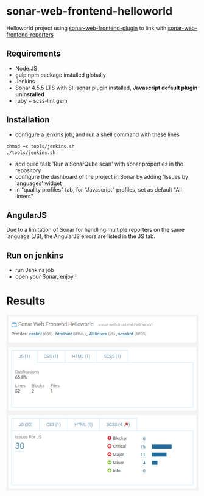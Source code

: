 # sonar-web-frontend-helloworld

Helloworld project using [sonar-web-frontend-plugin](https://github.com/groupe-sii/sonar-web-frontend-plugin) to link with [sonar-web-frontend-reporters](https://github.com/groupe-sii/sonar-web-frontend-reporters)

## Requirements

- Node.JS
- gulp npm package installed globally
- Jenkins
- Sonar 4.5.5 LTS with SII sonar plugin installed, **Javascript default plugin uninstalled**
- ruby + scss-lint gem

## Installation

- configure a jenkins job, and run a shell command with these lines

```Shell
chmod +x tools/jenkins.sh
./tools/jenkins.sh
```

- add build task 'Run a SonarQube scan' with sonar.properties in the repository
- configure the dashboard of the project in Sonar by adding 'Issues by languages' widget
- in "quality profiles" tab, for "Javascript" profiles, set as default "All linters"

## AngularJS

Due to a limitation of Sonar for handling multiple reporters on the same language (JS), the AngularJS errors are listed in the JS tab.

## Run on jenkins

- run Jenkins job
- open your Sonar, enjoy !

# Results

![Sonar](https://raw.githubusercontent.com/groupe-sii/sonar-web-frontend-helloworld/master/screenshots/sonar.png)